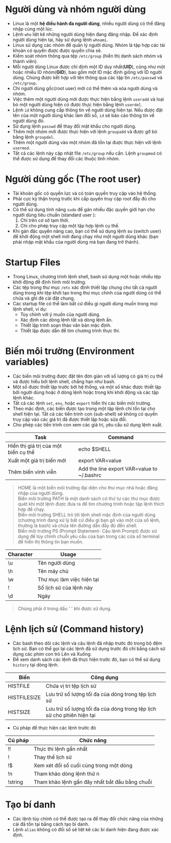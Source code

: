 # Người dùng và nhóm người dùng
- Linux là một **hệ điều hành đa người dùng**, nhiều người dùng có thể đăng nhập cùng một lúc.  
- Lệnh `who` liệt kê những người dùng hiện đang đăng nhập. Để xác định người dùng hiện tại, hãy sử dụng lệnh `whoami`.  
- Linux sử dụng các nhóm để quản lý người dùng. Nhóm là tập hợp các tài khoản có quyền được được quyền chia sẻ.  
- Kiểm soát nhóm thông qua tệp `/etc/group` (hiển thị danh sách nhóm và thành viên).  
- Mỗi người dùng Linux được chỉ định một ID duy nhất(**UID**), cũng như một hoặc nhiều ID nhóm(**GID**), bao gồm một ID mặc định giống với ID người dùng. Chúng được kết hợp với tên thông qua các tập tin `/etc/passwd` và `/etc/group`.  
- Chỉ người dùng gốc(root user) mới có thể thêm và xóa người dùng và nhóm.  
- Việc thêm một người dùng mới được thực hiện bằng lệnh `useradd` và loại bỏ một người dùng hiện có được thực hiện bằng lệnh `userdel`.
- Lệnh `id` không cung cấp thông tin về người dùng hiện tại. Nếu được đặt tên của một người dùng khác làm đối số, `id` sẽ báo cáo thông tin về người dùng đó.  
- Sử dụng lệnh `passwd` để thay đổi mật khẩu cho người dùng.  
- Thêm một nhóm mới được thực hiện với lệnh `groupadd` và được gỡ bỏ bằng lệnh `groupdel`.  
- Thêm một người dùng vào một nhóm đã tồn tại được thực hiện với lệnh `usermod`.   
- Tất cả các lệnh này cập nhật file `/etc/group` nếu cần. Lệnh `groupmod` có thể được sử dụng để thay đổi các thuộc tính nhóm.

# Người dùng gốc (The root user)
- Tài khoản gốc có quyền lực và có toàn quyền truy cập vào hệ thống.  
- Phải cực kỳ thận trọng trước khi cấp quyền truy cập root đầy đủ cho người dùng.  
- Có thể sử dụng tính năng `sudo` để gán nhiều đặc quyền giới hạn cho người dùng tiêu chuẩn (standard user ):  
  1. Chỉ trên cơ sở tạm thời.  
  2. Chỉ cho phép truy cập một tập hợp lệnh cụ thể.  
- Khi gán đặc quyền nâng cao, bạn có thể sử dụng lệnh su (switch user) để khởi động một shell mới đang chạy như một người dùng khác (bạn phải nhập mật khẩu của người dùng mà bạn đang trở thành).  
# Startup Files
- Trong Linux, chương trình lệnh shell, bash sử dụng một hoặc nhiều tệp khởi động để định hình môi trường.  
- Các tệp trong thư mục `/etc` xác định thiết lập chung cho tất cả người dùng trong khi tệp khởi tạo trong thư mục chính của người dùng có thể chứa và ghi đè cài đặt chung.
- Các startup file có thể làm bất cứ điều gì người dùng muốn trong mọi lệnh shell, ví dụ:  
  - Tùy chỉnh với ý muốn của người dùng.
  - Xác định các dòng lệnh tắt và dòng lệnh ẩn.
  - Thiết lập trình soạn thảo văn bản mặc định.
  - Thiết lập được dẫn để tìm chương trình thực thi.  

# Biến môi trường (Environment variables)
- Các biến môi trường được đặt tên đơn giản với số lượng có giá trị cụ thể và được hiểu bởi lệnh shell, chẳng hạn như bash.  
- Một số được thiết lập trước bởi hệ thống, và một số khác được thiết lập bởi người dùng hoặc ở dòng lệnh hoặc trong khi khởi động và các tập lệnh khác.  
- Tất cả các lệnh `set`, `env`, hoặc `export` hiển thị các biến môi trường.  
- Theo mặc định, các biến được tạo trong một tập lệnh chỉ tồn tại cho shell hiện tại. Tất cả các tiến trình con (sub-shell) sẽ không có quyền truy cập vào các giá trị đã được thiết lập hoặc sửa đổi.  
- Cho phép các tiến trình con xem các giá trị, yêu cầu sử dụng lệnh xuất.  

Task|Command 
---|---
Hiển thị giá trị của một biến cụ thể |	echo $SHELL 
Xuất một giá trị biến mới |	export VAR=value
Thêm biến vĩnh viễn |	Add the line export VAR=value to ~/.bashrc

>HOME là một biến môi trường đại diện cho thư mục nhà hoặc đăng nhập của người dùng.   
>Biến môi trường PATH là một danh sách có thứ tự các thư mục được quét khi một lệnh được đưa ra để tìm chương trình hoặc tập lệnh thích hợp để chạy.  
>Biến môi trường SHELL trỏ tới lệnh shell mặc định của người dùng (chương trình đang xử lý bất cứ điều gì bạn gõ vào một cửa sổ lệnh, thường là bash) và chứa tên đường dẫn đầy đủ đến shell.  
>Biến môi trường PS (Prompt Statement- Cậu lệnh Prompt) được sử dụng để tùy chỉnh chuỗi yêu cầu của bạn trong các cửa sổ terminal để hiển thị thông tin bạn muốn.


|Character|Usage|
|---------|-----|
|\u|Tên người dùng|
|\h|Tên máy chủ|
|\w|Thư mục làm việc hiện tại| 
|\!|Số lịch sử của lệnh này|
|\d|Ngày|
> Chúng phải ở trong dấu ' ' khi được sử dụng.  

# Lệnh lịch sử (Command history)  
- Các bash theo dõi các lệnh và câu lệnh đã nhập trước đó trong bộ đệm lịch sử. Bạn có thể gọi lại các lệnh đã sử dụng trước đó chỉ bằng cách sử dụng các phím con trỏ Lên và Xuống.
- Để xem danh sách các lệnh đã thực hiện trước đó, bạn có thể sử dụng `history` tại dòng lệnh.

|Biến|Công dụng|
|--------|-----|
|HISTFILE|Chứa vị trí tệp lịch sử|
|HISTFILESIZE|Lưu trữ số lượng tối đa của dòng trong tệp lịch sử|
|HISTSIZE|Lưu trữ số lượng tối đa của dòng trong tệp lịch sử cho phiên hiện tại|

- Cú pháp để thực hiện các lệnh trước đó

|Cú pháp|Chức năng|
|------|-----|
|!!|Thực thi lệnh gần nhất|
|!|Thay thế lịch sử|
|!$|Xem xét đối số cuối cùng trong một dòng|
|!n|Tham khảo dòng lệnh thứ n|
|!string|Tham khảo lệnh gần đây nhất bắt đầu bằng chuỗi|  

# Tạo bí danh  
- Các lệnh tùy chỉnh có thể được tạo ra để thay đổi chức năng của những cái đã tồn tại bằng cách tạo bí danh.
- Lệnh `alias` không có đối số sẽ liệt kê các bí danh hiện đang được xác định.

